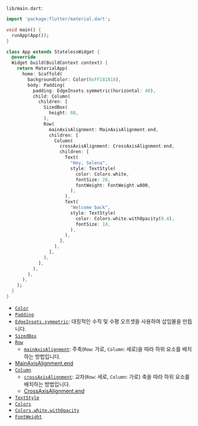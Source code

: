 `lib/main.dart`:

```dart
import 'package:flutter/material.dart';

void main() {
  runApp(App());
}

class App extends StatelessWidget {
  @override
  Widget build(BuildContext context) {
    return MaterialApp(
      home: Scaffold(
        backgroundColor: Color(0xFF181818),
        body: Padding(
          padding: EdgeInsets.symmetric(horizontal: 40),
          child: Column(
            children: [
              SizedBox(
                height: 80,
              ),
              Row(
                mainAxisAlignment: MainAxisAlignment.end,
                children: [
                  Column(
                    crossAxisAlignment: CrossAxisAlignment.end,
                    children: [
                      Text(
                        "Hey, Selena",
                        style: TextStyle(
                          color: Colors.white,
                          fontSize: 28,
                          fontWeight: FontWeight.w800,
                        ),
                      ),
                      Text(
                        "Welcome back",
                        style: TextStyle(
                          color: Colors.white.withOpacity(0.4),
                          fontSize: 18,
                        ),
                      ),
                    ],
                  ),
                ],
              ),
            ],
          ),
        ),
      ),
    );
  }
}
```

- [`Color`](https://api.flutter.dev/flutter/dart-ui/Color-class.html)
- [`Padding`](https://api.flutter.dev/flutter/widgets/Padding-class.html)
- [`EdgeInsets.symmetric`](https://api.flutter.dev/flutter/painting/EdgeInsets/EdgeInsets.symmetric.html): 대칭적인 수직 및 수평 오프셋을 사용하여 삽입물을 만듭니다.
- [`SizedBox`](https://api.flutter.dev/flutter/widgets/SizedBox-class.html)
- [`Row`](https://api.flutter.dev/flutter/widgets/Row-class.html)
  - [`mainAxisAlignment`](https://api.flutter.dev/flutter/widgets/Flex/mainAxisAlignment.html): 주축(`Row`: 가로, `Column`: 세로)을 따라 하위 요소를 배치하는 방법입니다.
- [MainAxisAlignment.end](https://api.flutter.dev/flutter/rendering/MainAxisAlignment.html)
- [`Column`](https://api.flutter.dev/flutter/widgets/Column-class.html)
  - [`crossAxisAlignment`](https://api.flutter.dev/flutter/widgets/Flex/crossAxisAlignment.html): 교차(`Row`: 세로, `Column`: 가로) 축을 따라 하위 요소를 배치하는 방법입니다.
  - [CrossAxisAlignment.end](https://api.flutter.dev/flutter/rendering/CrossAxisAlignment.html)
- [`TextStyle`](https://api.flutter.dev/flutter/painting/TextStyle-class.html)
- [`Colors`](https://api.flutter.dev/flutter/material/Colors-class.html)
- [`Colors.white.withOpacity`](https://api.flutter.dev/flutter/dart-ui/Color/withOpacity.html)
- [`FontWeight`](https://api.flutter.dev/flutter/dart-ui/FontWeight-class.html)
